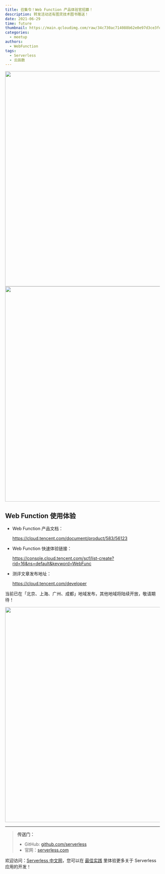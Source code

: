 ```yaml
---
title: 召集令！Web Function 产品体验官招募！
description: 转发活动还有图灵技术图书赠送！
date: 2021-06-29
time: future
thumbnail: https://main.qcloudimg.com/raw/34c730ac714088b62e0e97d3ce3fd80f.jpg
categories:
  - meetup
authors:
  - WebFunction
tags:
  - Serverless
  - 云函数
---
```


<img src="https://main.qcloudimg.com/raw/3a2fe6631c63eb075f9a5733ef3c7e9c.jpg" width="700"/>

<img src="https://main.qcloudimg.com/raw/5dd404b9b7fb64f503496286947d5155.jpg" width="700"/>







## **Web Function 使用体验**

- Web Function 产品文档：

  https://cloud.tencent.com/document/product/583/56123

- Web Function 快速体验链接：

  https://console.cloud.tencent.com/scf/list-create?rid=16&ns=default&keyword=WebFunc

- 测评文章发布地址：

  https://cloud.tencent.com/developer

  

当前已在「北京、上海、广州、成都」地域发布，其他地域将陆续开放，敬请期待！

<img src="https://main.qcloudimg.com/raw/4ee70db1b518d4c0064711d1caf1572c.jpg" width="700"/>



---

> **传送门：**
>
> - GitHub: [github.com/serverless](https://github.com/serverless/serverless/blob/master/README_CN.md)
> - 官网：[serverless.com](https://serverless.com/)



欢迎访问：[Serverless 中文网](https://serverlesscloud.cn/)，您可以在 [最佳实践](https://serverlesscloud.cn/best-practice) 里体验更多关于 Serverless 应用的开发！
